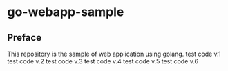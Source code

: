 # go-webapp-sample



## Preface
This repository is the sample of web application using golang.
test code v.1
test code v.2
test code v.3
test code v.4
test code v.5
test code v.6
